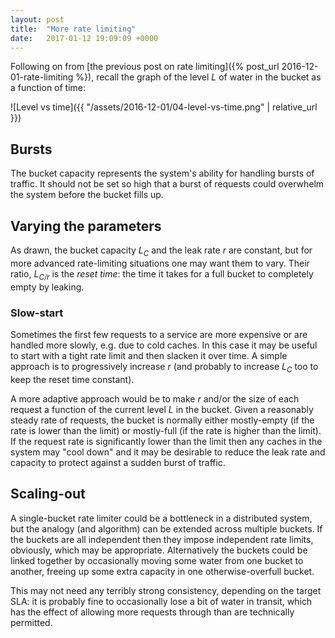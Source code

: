 ```yaml
---
layout: post
title:  "More rate limiting"
date:   2017-01-12 19:09:09 +0000
---
```


Following on from [the previous post on rate limiting]({% post_url
2016-12-01-rate-limiting %}), recall the graph of the level _L_ of water in the
bucket as a function of time:

![Level vs time]({{ "/assets/2016-12-01/04-level-vs-time.png" | relative_url }})

## Bursts

The bucket capacity represents the system's ability for handling bursts of
traffic. It should not be set so high that a burst of requests could overwhelm
the system before the bucket fills up.

## Varying the parameters

As drawn, the bucket capacity _L<sub>C</sub>_ and the leak rate _r_ are
constant, but for more advanced rate-limiting situations one may want them to
vary. Their ratio, _L<sub>C/r_ is the _reset time_: the time it takes for a
full bucket to completely empty by leaking.

### Slow-start

Sometimes the first few requests to a service are more expensive or are handled
more slowly, e.g. due to cold caches. In this case it may be useful to start
with a tight rate limit and then slacken it over time. A simple approach is to
progressively increase _r_ (and probably to increase _L<sub>C</sub>_ too to
keep the reset time constant).

A more adaptive approach would be to make _r_ and/or the size of each request a
function of the current level _L_ in the bucket. Given a reasonably steady rate
of requests, the bucket is normally either mostly-empty (if the rate is lower
than the limit) or mostly-full (if the rate is higher than the limit). If the
request rate is significantly lower than the limit then any caches in the
system may "cool down" and it may be desirable to reduce the leak rate and
capacity to protect against a sudden burst of traffic.

## Scaling-out

A single-bucket rate limiter could be a bottleneck in a distributed system, but
the analogy (and algorithm) can be extended across multiple buckets. If the
buckets are all independent then they impose independent rate limits,
obviously, which may be appropriate. Alternatively the buckets could be linked
together by occasionally moving some water from one bucket to another, freeing
up some extra capacity in one otherwise-overfull bucket.

This may not need any terribly strong consistency, depending on the target SLA:
it is probably fine to occasionally lose a bit of water in transit, which has
the effect of allowing more requests through than are technically permitted.



